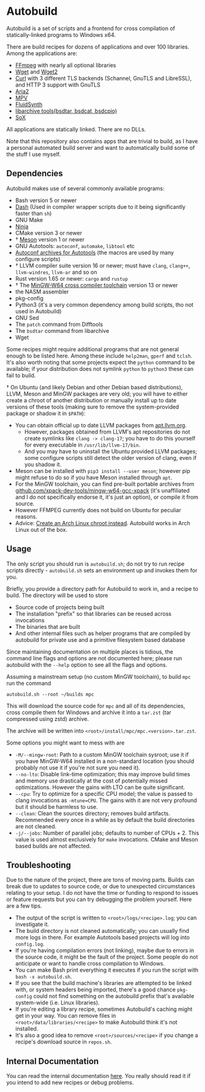 # Autobuild
Autobuild is a set of scripts and a frontend for cross compilation of statically-linked programs to Windows x64.

There are build recipes for dozens of applications and over 100 libraries.
Among the applications are:
- [FFmpeg](https://github.com/FFmpeg/FFmpeg) with nearly all optional libraries
- [Wget](https://www.gnu.org/software/wget/) and [Wget2](https://github.com/rockdaboot/wget2)
- [Curl](https://github.com/curl/curl) with 3 different TLS backends (Schannel, GnuTLS and LibreSSL), and HTTP 3 support with GnuTLS
- [Aria2](https://github.com/aria2/aria2)
- [MPV](https://github.com/mpv-player/mpv)
- [FluidSynth](https://github.com/FluidSynth/fluidsynth)
- [libarchive tools(bsdtar, bsdcat, bsdcpio)](https://github.com/libarchive/libarchive)
- [SoX](https://sourceforge.net/projects/sox/)

All applications are statically linked. There are no DLLs.

Note that this repository also contains apps that are trivial to build, as I have a personal automated build server and want to automatically build some of the stuff I use myself.

## Dependencies
Autobuild makes use of several commonly available programs:
- Bash version 5 or newer
- [Dash](https://wiki.archlinux.org/title/Dash) (Used in compiler wrapper scripts due to it being significantly faster than `sh`)
- GNU Make
- [Ninja](https://ninja-build.org)
- CMake version 3 or newer
- † [Meson](https://mesonbuild.com) version 1 or newer
- GNU Autotools: `autoconf`, `automake`, `libtool` etc
- [Autoconf archives for Autotools](https://github.com/autoconf-archive/autoconf-archive) (the macros are used by many configure scripts)
- † LLVM compiler suite version 16  or newer; must have `clang`, `clang++`, `llvm-windres`, `llvm-ar` and so on
- Rust version 1.65 or newer: `cargo` and `rustup`
- † The [MinGW-W64 cross compiler toolchain](https://www.mingw-w64.org) version 13 or newer
- the NASM assembler
- pkg-config
- Python3 (it's a very common dependency among build scripts, tho not used in Autobuild)
- GNU Sed
- The `patch` command from Difftools
- The `bsdtar` command from libarchive
- Wget

Some recipes might require additional programs that are not general enough to be listed here. Among these include `help2man`, `gperf` and `tclsh`.
It's also worth noting that some projects expect the `python` command to be available; if your distribution does not symlink `python` to `python3` these can fail to build.

† On Ubuntu (and likely Debian and other Debian based distributions), LLVM, Meson and MinGW packages are very old; you will have to either create a chroot of another distribution or manually install up to date versions of these tools (making sure to remove the system-provided package or shadow it in `$PATH`):
- You can obtain official up to date LLVM packages from [apt.llvm.org](https://apt.llvm.org).
	- However, packages obtained from LLVM's apt repositories do not create symlinks like `clang -> clang-17`; you have to do this yourself for every executable in `/usr/lib/llvm-17/bin`.
	- And you may have to uninstall the Ubuntu provided LLVM packages; some configure scripts still detect the older version of clang, even if you shadow it.
- Meson can be installed with `pip3 install --user meson`; however pip might refuse to do so if you have Meson installed through `apt`.
- For the MinGW toolchain, you can find pre-built portable archives from [github.com/xpack-dev-tools/mingw-w64-gcc-xpack](https://github.com/xpack-dev-tools/mingw-w64-gcc-xpack/) (it's unaffiliated and I do not specifically endorse it, it's just an option), or compile it from source.
- However FFMPEG currently does not build on Ubuntu for peculiar reasons.
- Advice: [Create an Arch Linux chroot instead](https://man.archlinux.org/man/mkarchroot.1.en). Autobuild works in Arch Linux out of the box.

## Usage
The only script you should run is `autobuild.sh`; do not try to run recipe scripts directly - `autobuild.sh` sets an environment up and invokes them for you.

Briefly, you provide a directory path for Autobuild to work in, and a recipe to build.
The directory will be used to store
- Source code of projects being built
- The installation "prefix" so that libraries can be reused across invocations
- The binaries that are built
- And other internal files such as helper programs that are compiled by autobuild for private use and a primitive filesystem based database

Since maintaining documentation on multiple places is tidious, the command line flags and options are not documented here; please run autobuild with the `--help` option to see all the flags and options.

Assuming a mainstream setup (no custom MinGW toolchain), to build `mpc` run the command
```shell
autobuild.sh --root ~/builds mpc
```

This will download the source code for `mpc` and all of its dependencies, cross compile them for Windows and archive it into a `tar.zst` (tar compressed using zstd) archive.

The archive will be written into `<root>/install/mpc/mpc.<version>.tar.zst`.

Some options you might want to mess with are
- `-M/--mingw-root`: Path to a custom MinGW toolchain sysroot; use it if you have MinGW-W64 installed in a non-standard location (you should probably not use it if you're not sure you need it).
- `--no-lto`: Disable link-time optimization; this may improve build times and memory use drastically at the cost of potentially missed optimizations. However the gains with LTO can be quite significant.
- `--cpu`: Try to optimize for a specific CPU model; the value is passed to clang invocations as `-mtune=CPU`. The gains with it are not very profound but it should be harmless to use.
- `--clean`: Clean the sources directory; removes build artifacts. Recommended every once in a while as by default the build directories are not cleaned.
- `-j/--jobs`: Number of parallel jobs; defaults to number of CPUs + 2. This value is used almost exclusively for `make` invocations. CMake and Meson based builds are not affected.

## Troubleshooting
Due to the nature of the project, there are tons of moving parts. Builds can break due to updates to source code, or due to unexpected circumstances relating to your setup.
I do not have the time or funding to respond to issues or feature requests but you can try debugging the problem yourself. Here are a few tips.
- The output of the script is written to `<root>/logs/<recipe>.log`; you can investigate it.
- The build directory is not cleaned automatically; you can usually find more logs in there. For example Autotools based projects will log into `config.log`.
- If you're having compilation errors (not linking), maybe due to errors in the source code, it might be the fault of the project. Some people do not anticipate or want to handle cross compilation to Windows.
- You can make Bash print everything it executes if you run the script with `bash -x autobuild.sh`.
- If you see that the build machine's libraries are attempted to be linked with, or system headers being imported, there's a good chance `pkg-config` could not find something on the autobuild prefix that's available system-wide (i.e. Linux libraries).
- If you're editing a library recipe, sometimes Autobuild's caching might get in your way. You can remove files in `<root>/data/libraries/<recipe>` to make Autobuild think it's not installed.
- It's also a good idea to remove `<root>/sources/<recipe>` if you change a recipe's download source in `repos.sh`.

## Internal Documentation
You can read the internal documentation [here](doc/index.md).
You really should read it if you intend to add new recipes or debug problems.
